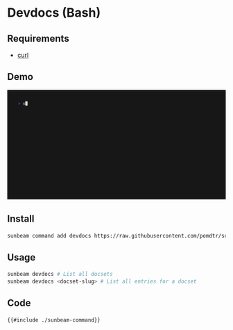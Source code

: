 # Devdocs (Bash)

## Requirements

- [curl](https://curl.haxx.se/)

## Demo

![demo](./demo.gif)

## Install

```bash
sunbeam command add devdocs https://raw.githubusercontent.com/pomdtr/sunbeam/main/docs/examples/devdocs/sunbeam-command
```

## Usage

```bash
sunbeam devdocs # List all docsets
sunbeam devdocs <docset-slug> # List all entries for a docset
```

## Code

```bash
{{#include ./sunbeam-command}}
```
